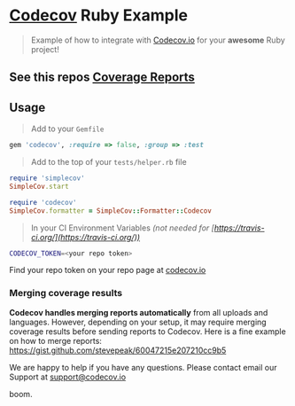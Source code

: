 [Codecov][1] Ruby Example
=========================

> Example of how to integrate with [Codecov.io][1] for your **awesome** Ruby project!

## See this repos [Coverage Reports][4]


## Usage

> Add to your `Gemfile`

```ruby
gem 'codecov', :require => false, :group => :test
```

> Add to the top of your `tests/helper.rb` file

```ruby
require 'simplecov'
SimpleCov.start

require 'codecov'
SimpleCov.formatter = SimpleCov::Formatter::Codecov
```

> In your CI Environment Variables *(not needed for [https://travis-ci.org/](https://travis-ci.org/))*

```sh
CODECOV_TOKEN=<your repo token>
```
Find your repo token on your repo page at [codecov.io][1]

### Merging coverage results
**Codecov handles merging reports automatically** from all uploads and languages.
However, depending on your setup, it may require merging coverage results before sending reports to Codecov. 
Here is a fine example on how to merge reports: https://gist.github.com/stevepeak/60047215e207210cc9b5

We are happy to help if you have any questions. Please contact email our Support at [support@codecov.io](mailto:support@codecov.io)

[1]: https://codecov.io/
[2]: https://twitter.com/codecov
[3]: mailto:hello@codecov.io
[4]: https://codecov.io/github/codecov/example-ruby

boom.
